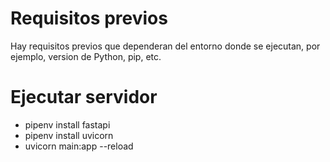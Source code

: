 # Requisitos previos

Hay requisitos previos que dependeran del entorno donde se ejecutan, por ejemplo, version de Python, pip, etc.

# Ejecutar servidor

- pipenv install fastapi
- pipenv install uvicorn
- uvicorn main:app --reload